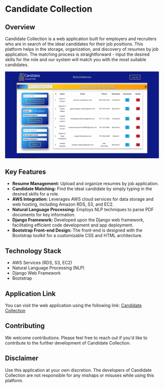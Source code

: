# Candidate Collection

## Overview
Candidate Collection is a web application built for employers and recruiters who are in search of the ideal candidates for their job positions. This platform helps in the storage, organization, and discovery of resumes by job application. The matching process is straightforward - input the desired skills for the role and our system will match you with the most suitable candidates.

![Candidate Collection Dashboard Image](CandidateCollectionDashboard.png)

## Key Features

- **Resume Management:** Upload and organize resumes by job application.
- **Candidate Matching:** Find the ideal candidate by simply typing in the desired skills for a role.
- **AWS Integration:** Leverages AWS cloud services for data storage and web hosting, including Amazon RDS, S3, and EC2.
- **Natural Language Processing:** Employs NLP techniques to parse PDF documents for key information.
- **Django Framework:** Developed upon the Django web framework, facilitating efficient code development and app deployment.
- **Bootstrap Front-end Design:** The front-end is designed with the Bootstrap toolkit for a customizable CSS and HTML architecture.

## Technology Stack

- AWS Services (RDS, S3, EC2)
- Natural Language Processing (NLP)
- Django Web Framework
- Bootstrap

## Application Link
You can visit the web application using the following link: [Candidate Collection](http://ec2-3-15-253-244.us-east-2.compute.amazonaws.com:8000)

## Contributing
We welcome contributions. Please feel free to reach out if you'd like to contribute to the further development of Candidate Collection.

## Disclaimer
Use this application at your own discretion. The developers of Candidate Collection are not responsible for any mishaps or misuses while using this platform.
